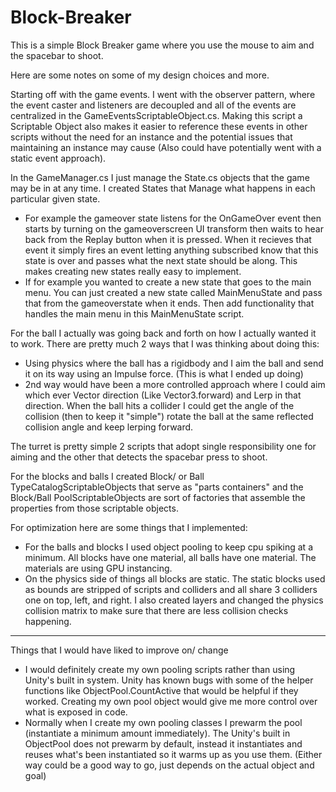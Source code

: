 # Block-Breaker

This is a simple Block Breaker game where you use the mouse to aim and the spacebar to shoot.

Here are some notes on some of my design choices and more.

Starting off with the game events. I went with the observer pattern, where the event caster and listeners are decoupled and all of the events are centralized in the GameEventsScriptableObject.cs. Making this script a Scriptable Object also makes it easier to reference these events in other scripts without the need for an instance and the potential issues that maintaining an instance may cause (Also could have potentially went with a static event approach).

In the GameManager.cs I just manage the State.cs objects that the game may be in at any time. I created States that Manage what happens in each particular given state. 
 - For example the gameover state listens for the OnGameOver event then starts by turning on the gameoverscreen UI transform then waits to hear back from the Replay button when it is pressed. When it recieves that event it simply fires an event letting anything     subscribed know that this state is over and passes what the next state should be along.
This makes creating new states really easy to implement.
 - If for example you wanted to create a new state that goes to the main menu. You can just created a new state called MainMenuState and pass that from the gameoverstate when it ends. Then add functionality that handles the main menu in this MainMenuState script. 

For the ball I actually was going back and forth on how I actually wanted it to work. There are pretty much 2 ways that I was thinking about doing this:
 - Using physics where the ball has a rigidbody and I aim the ball and send it on its way using an Impulse force. (This is what I ended up doing)
 - 2nd way would have been a more controlled approach where I could aim which ever Vector direction (Like Vector3.forward) and Lerp in that direction. When the ball hits a collider I could get the angle of the collision (then to keep it "simple") rotate the ball at the same reflected collision angle and keep lerping forward.

The turret is pretty simple 2 scripts that adopt single responsibility one for aiming and the other that detects the spacebar press to shoot.

For the blocks and balls I created Block/ or Ball TypeCatalogScriptableObjects that serve as "parts containers" and the Block/Ball PoolScriptableObjects are sort of factories that assemble the properties from those scriptable objects.

For optimization here are some things that I implemented:
 - For the balls and blocks I used object pooling to keep cpu spiking at a minimum. All blocks have one material, all balls have one material. The materials are using GPU instancing.
 - On the physics side of things all blocks are static. The static blocks used as bounds are stripped of scripts and colliders and all share 3 colliders one on top, left, and right. I also created layers and changed the physics collision matrix to make sure that there are less collision checks happening.   

---------------------------------------------------------
Things that I would have liked to improve on/ change
 - I would definitely create my own pooling scripts rather than using Unity's built in system. Unity has known bugs with some of the helper functions like ObjectPool.CountActive that would be helpful if they worked. Creating my own pool object would give me more control over what is exposed in code.
 - Normally when I create my own pooling classes I prewarm the pool (instantiate a minimum amount immediately). The Unity's built in ObjectPool does not prewarm by default, instead it instantiates and reuses what's been instantiated so it warms up as you use them. (Either way could be a good way to go, just depends on the actual object and goal)   

